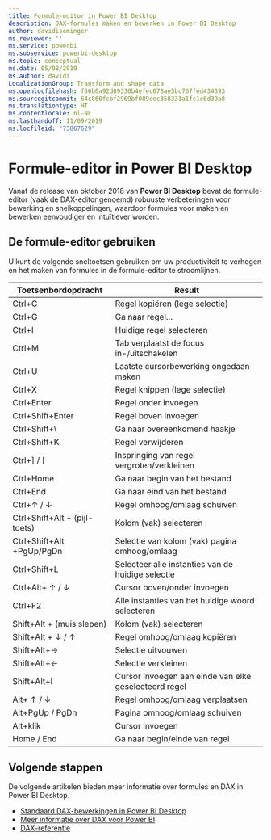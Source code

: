 ```yaml
---
title: Formule-editor in Power BI Desktop
description: DAX-formules maken en bewerken in Power BI Desktop
author: davidiseminger
ms.reviewer: ''
ms.service: powerbi
ms.subservice: powerbi-desktop
ms.topic: conceptual
ms.date: 05/08/2019
ms.author: davidi
LocalizationGroup: Transform and shape data
ms.openlocfilehash: f36b0a92d09330b4efec078ae5bc767fed434393
ms.sourcegitcommit: 64c860fcbf2969bf089cec358331a1fc1e0d39a8
ms.translationtype: HT
ms.contentlocale: nl-NL
ms.lasthandoff: 11/09/2019
ms.locfileid: "73867629"
---
```

# <a name="formula-editor-in-power-bi-desktop"></a>Formule-editor in Power BI Desktop

Vanaf de release van oktober 2018 van **Power BI Desktop** bevat de formule-editor (vaak de DAX-editor genoemd) robuuste verbeteringen voor bewerking en snelkoppelingen, waardoor formules voor maken en bewerken eenvoudiger en intuïtiever worden. 

## <a name="using-the-formula-editor"></a>De formule-editor gebruiken

U kunt de volgende sneltoetsen gebruiken om uw productiviteit te verhogen en het maken van formules in de formule-editor te stroomlijnen.


|Toetsenbordopdracht  |Result  |
|---------|---------|
|Ctrl+C  | Regel kopiëren (lege selectie) |
|Ctrl+G  |Ga naar regel... |
|Ctrl+I  |Huidige regel selecteren  |
|Ctrl+M  |Tab verplaatst de focus in-/uitschakelen |
|Ctrl+U  |Laatste cursorbewerking ongedaan maken  |
|Ctrl+X   | Regel knippen (lege selectie) |
|Ctrl+Enter  |Regel onder invoegen  |
|Ctrl+Shift+Enter  |Regel boven invoegen  |
|Ctrl+Shift+\  |Ga naar overeenkomend haakje  |
|Ctrl+Shift+K  |Regel verwijderen  |
|Ctrl+] / [  |Inspringing van regel vergroten/verkleinen  |
|Ctrl+Home  |Ga naar begin van het bestand  |
|Ctrl+End  |Ga naar eind van het bestand  |
|Ctrl+↑ / ↓   |Regel omhoog/omlaag schuiven  |
|Ctrl+Shift+Alt + (pijl-toets)  |Kolom (vak) selecteren  |
|Ctrl+Shift+Alt +PgUp/PgDn  |Selectie van kolom (vak) pagina omhoog/omlaag |
|Ctrl+Shift+L  |Selecteer alle instanties van de huidige selectie |
|Ctrl+Alt+ ↑ / ↓  |Cursor boven/onder invoegen  |
|Ctrl+F2  |Alle instanties van het huidige woord selecteren | 
|Shift+Alt + (muis slepen) |Kolom (vak) selecteren  |
|Shift+Alt + ↓ / ↑  |Regel omhoog/omlaag kopiëren  |
|Shift+Alt+→  |Selectie uitvouwen  |
|Shift+Alt+←  |Selectie verkleinen |
|Shift+Alt+I  |Cursor invoegen aan einde van elke geselecteerd regel |
|Alt+ ↑ / ↓  | Regel omhoog/omlaag verplaatsen |
|Alt+PgUp / PgDn  |Pagina omhoog/omlaag schuiven  |
|Alt+klik  |Cursor invoegen  |
|Home / End  |Ga naar begin/einde van regel  |

## <a name="next-steps"></a>Volgende stappen

De volgende artikelen bieden meer informatie over formules en DAX in Power BI Desktop.

* [Standaard DAX-bewerkingen in Power BI Desktop](desktop-quickstart-learn-dax-basics.md)
* [Meer informatie over DAX voor Power BI](https://docs.microsoft.com/power-bi/guided-learning/introductiontodax?tutorial-step=1)
* [DAX-referentie](https://msdn.microsoft.com/query-bi/dax/data-analysis-expressions-dax-reference)

